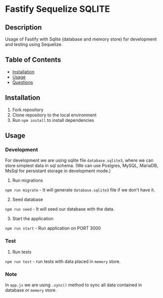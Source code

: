 # Fastify Sequelize SQLITE

## Description

Usage of Fastify with Sqlite (database and memory store) for development and testing using Sequelize. 

## Table of Contents
* [Installation](#installation)
* [Usage](#usage)
* [Questions](#questions)

## Installation
1. Fork repository
2. Clone repository to the local environment
3. Run `npm install` to install dependencies 

## Usage

### Development 

For development we are using sqlite file `database.sqlite3`, where we can store simplest data in sql schema. (We can use Postgres, MySQL, MariaDB, MsSql for persistant storage in development mode.)

1. Run migrations

`npm run migrate` - It will generate `database.sqlite3` file if we don't have it.

2. Seed database 

`npm run seed` - It will seed our database with the data.

3. Start the application

`npm run start` - Run application on PORT 3000 


### Test

1. Run tests

`npm run test` - run tests with data placed in `memory` store.

### Note 

In `app.js` we are using `.sync()` method to sync all data contained in database or `memory` store.
